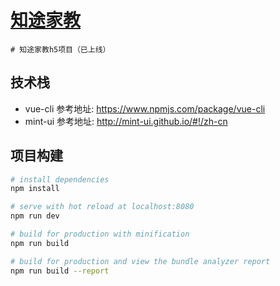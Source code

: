 # [知途家教](http://www.zhituteam.com/#/)

```
# 知途家教h5项目（已上线）
```

## 技术栈
* vue-cli 参考地址: https://www.npmjs.com/package/vue-cli  
* mint-ui 参考地址: http://mint-ui.github.io/#!/zh-cn

## 项目构建

``` bash
# install dependencies
npm install

# serve with hot reload at localhost:8080
npm run dev

# build for production with minification
npm run build

# build for production and view the bundle analyzer report
npm run build --report
```
